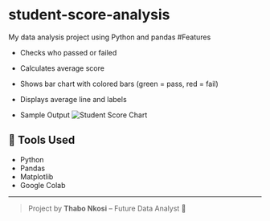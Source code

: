# student-score-analysis
My data analysis project using Python and pandas
 #Features
- Checks who passed or failed
- Calculates average score
- Shows bar chart with colored bars (green = pass, red = fail)
- Displays average line and labels

- Sample Output
![Student Score Chart](thabo_student_scores.png)

## 🧠 Tools Used
- Python
- Pandas
- Matplotlib
- Google Colab

---
> Project by **Thabo Nkosi** – Future Data Analyst 💼
